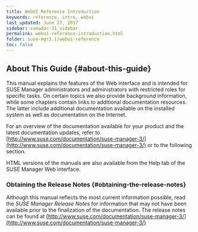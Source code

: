 ```yaml
---
title: WebUI Reference Introduction
keywords: reference, intro, webui
last_updated: June 27, 2017
sidebar: sumadoc-31_sidebar
permalink: webui-reference-introduction.html
folder: suse-mgr3.1/webui-reference
toc: false
---
```


## About This Guide {#about-this-guide}

This manual explains the features of the Web interface and is intended for SUSE Manager administrators and administrators with restricted roles for specific tasks. On certain topics we also provide background information, while some chapters contain links to additional documentation resources. The latter include additional documentation available on the installed system as well as documentation on the Internet.

For an overview of the documentation available for your product and the latest documentation updates, refer to [http://www.suse.com/documentation/suse-manager-3/](http://www.suse.com/documentation/suse-manager-3/) or to the following section.

HTML versions of the manuals are also available from the Help tab of the SUSE Manager Web interface.

### Obtaining the Release Notes {#obtaining-the-release-notes}

Although this manual reflects the most current information possible, read the _SUSE Manager Release Notes_ for information that may not have been available prior to the finalization of the documentation. The release notes can be found at [http://www.suse.com/documentation/suse-manager-3/](http://www.suse.com/documentation/suse-manager-3/)